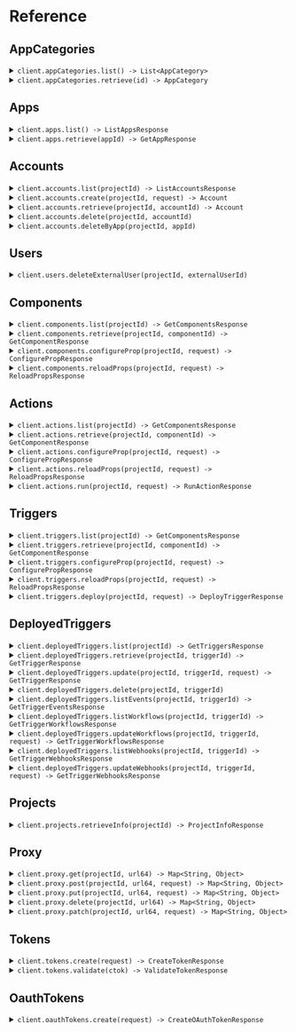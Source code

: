 # Reference
## AppCategories
<details><summary><code>client.appCategories.list() -> List&lt;AppCategory&gt;</code></summary>
<dl>
<dd>

#### 🔌 Usage

<dl>
<dd>

<dl>
<dd>

```java
client.appCategories().list();
```
</dd>
</dl>
</dd>
</dl>


</dd>
</dl>
</details>

<details><summary><code>client.appCategories.retrieve(id) -> AppCategory</code></summary>
<dl>
<dd>

#### 🔌 Usage

<dl>
<dd>

<dl>
<dd>

```java
client.appCategories().retrieve("id");
```
</dd>
</dl>
</dd>
</dl>

#### ⚙️ Parameters

<dl>
<dd>

<dl>
<dd>

**id:** `String` — The ID of the app category to retrieve
    
</dd>
</dl>
</dd>
</dl>


</dd>
</dl>
</details>

## Apps
<details><summary><code>client.apps.list() -> ListAppsResponse</code></summary>
<dl>
<dd>

#### 🔌 Usage

<dl>
<dd>

<dl>
<dd>

```java
client.apps().list(
    AppsListRequest
        .builder()
        .build()
);
```
</dd>
</dl>
</dd>
</dl>

#### ⚙️ Parameters

<dl>
<dd>

<dl>
<dd>

**after:** `Optional<String>` — The cursor to start from for pagination
    
</dd>
</dl>

<dl>
<dd>

**before:** `Optional<String>` — The cursor to end before for pagination
    
</dd>
</dl>

<dl>
<dd>

**limit:** `Optional<Integer>` — The maximum number of results to return
    
</dd>
</dl>

<dl>
<dd>

**q:** `Optional<String>` — A search query to filter the apps
    
</dd>
</dl>

<dl>
<dd>

**sortKey:** `Optional<AppsListRequestSortKey>` — The key to sort the apps by
    
</dd>
</dl>

<dl>
<dd>

**sortDirection:** `Optional<AppsListRequestSortDirection>` — The direction to sort the apps
    
</dd>
</dl>

<dl>
<dd>

**categoryIds:** `Optional<String>` — Only return apps in these categories
    
</dd>
</dl>
</dd>
</dl>


</dd>
</dl>
</details>

<details><summary><code>client.apps.retrieve(appId) -> GetAppResponse</code></summary>
<dl>
<dd>

#### 🔌 Usage

<dl>
<dd>

<dl>
<dd>

```java
client.apps().retrieve("app_id");
```
</dd>
</dl>
</dd>
</dl>

#### ⚙️ Parameters

<dl>
<dd>

<dl>
<dd>

**appId:** `String` — The name slug or ID of the app (e.g., 'slack', 'github')
    
</dd>
</dl>
</dd>
</dl>


</dd>
</dl>
</details>

## Accounts
<details><summary><code>client.accounts.list(projectId) -> ListAccountsResponse</code></summary>
<dl>
<dd>

#### 🔌 Usage

<dl>
<dd>

<dl>
<dd>

```java
client.accounts().list(
    "project_id",
    AccountsListRequest
        .builder()
        .build()
);
```
</dd>
</dl>
</dd>
</dl>

#### ⚙️ Parameters

<dl>
<dd>

<dl>
<dd>

**projectId:** `String` — The project ID, which starts with 'proj_'.
    
</dd>
</dl>

<dl>
<dd>

**appId:** `Optional<String>` — The app slug or ID to filter accounts by.
    
</dd>
</dl>

<dl>
<dd>

**externalUserId:** `Optional<String>` 
    
</dd>
</dl>

<dl>
<dd>

**oauthAppId:** `Optional<String>` — The OAuth app ID to filter by, if applicable
    
</dd>
</dl>

<dl>
<dd>

**after:** `Optional<String>` — The cursor to start from for pagination
    
</dd>
</dl>

<dl>
<dd>

**before:** `Optional<String>` — The cursor to end before for pagination
    
</dd>
</dl>

<dl>
<dd>

**limit:** `Optional<Integer>` — The maximum number of results to return
    
</dd>
</dl>

<dl>
<dd>

**includeCredentials:** `Optional<Boolean>` — Whether to retrieve the account's credentials or not
    
</dd>
</dl>
</dd>
</dl>


</dd>
</dl>
</details>

<details><summary><code>client.accounts.create(projectId, request) -> Account</code></summary>
<dl>
<dd>

#### 🔌 Usage

<dl>
<dd>

<dl>
<dd>

```java
client.accounts().create(
    "project_id",
    CreateAccountRequest
        .builder()
        .appSlug("app_slug")
        .build()
);
```
</dd>
</dl>
</dd>
</dl>

#### ⚙️ Parameters

<dl>
<dd>

<dl>
<dd>

**projectId:** `String` — The project ID, which starts with 'proj_'.
    
</dd>
</dl>

<dl>
<dd>

**appId:** `Optional<String>` — The app slug or ID to filter accounts by.
    
</dd>
</dl>

<dl>
<dd>

**externalUserId:** `Optional<String>` 
    
</dd>
</dl>

<dl>
<dd>

**oauthAppId:** `Optional<String>` — The OAuth app ID to filter by, if applicable
    
</dd>
</dl>

<dl>
<dd>

**appSlug:** `String` — The app slug for the account
    
</dd>
</dl>

<dl>
<dd>

**cfmapJson:** `Optional<String>` — JSON string containing the custom fields mapping
    
</dd>
</dl>

<dl>
<dd>

**name:** `Optional<String>` — Optional name for the account
    
</dd>
</dl>
</dd>
</dl>


</dd>
</dl>
</details>

<details><summary><code>client.accounts.retrieve(projectId, accountId) -> Account</code></summary>
<dl>
<dd>

#### 🔌 Usage

<dl>
<dd>

<dl>
<dd>

```java
client.accounts().retrieve(
    "project_id",
    "account_id",
    AccountsRetrieveRequest
        .builder()
        .build()
);
```
</dd>
</dl>
</dd>
</dl>

#### ⚙️ Parameters

<dl>
<dd>

<dl>
<dd>

**projectId:** `String` — The project ID, which starts with 'proj_'.
    
</dd>
</dl>

<dl>
<dd>

**accountId:** `String` 
    
</dd>
</dl>

<dl>
<dd>

**includeCredentials:** `Optional<Boolean>` — Whether to retrieve the account's credentials or not
    
</dd>
</dl>
</dd>
</dl>


</dd>
</dl>
</details>

<details><summary><code>client.accounts.delete(projectId, accountId)</code></summary>
<dl>
<dd>

#### 🔌 Usage

<dl>
<dd>

<dl>
<dd>

```java
client.accounts().delete("project_id", "account_id");
```
</dd>
</dl>
</dd>
</dl>

#### ⚙️ Parameters

<dl>
<dd>

<dl>
<dd>

**projectId:** `String` — The project ID, which starts with 'proj_'.
    
</dd>
</dl>

<dl>
<dd>

**accountId:** `String` 
    
</dd>
</dl>
</dd>
</dl>


</dd>
</dl>
</details>

<details><summary><code>client.accounts.deleteByApp(projectId, appId)</code></summary>
<dl>
<dd>

#### 🔌 Usage

<dl>
<dd>

<dl>
<dd>

```java
client.accounts().deleteByApp("project_id", "app_id");
```
</dd>
</dl>
</dd>
</dl>

#### ⚙️ Parameters

<dl>
<dd>

<dl>
<dd>

**projectId:** `String` — The project ID, which starts with 'proj_'.
    
</dd>
</dl>

<dl>
<dd>

**appId:** `String` 
    
</dd>
</dl>
</dd>
</dl>


</dd>
</dl>
</details>

## Users
<details><summary><code>client.users.deleteExternalUser(projectId, externalUserId)</code></summary>
<dl>
<dd>

#### 🔌 Usage

<dl>
<dd>

<dl>
<dd>

```java
client.users().deleteExternalUser("project_id", "external_user_id");
```
</dd>
</dl>
</dd>
</dl>

#### ⚙️ Parameters

<dl>
<dd>

<dl>
<dd>

**projectId:** `String` — The project ID, which starts with 'proj_'.
    
</dd>
</dl>

<dl>
<dd>

**externalUserId:** `String` 
    
</dd>
</dl>
</dd>
</dl>


</dd>
</dl>
</details>

## Components
<details><summary><code>client.components.list(projectId) -> GetComponentsResponse</code></summary>
<dl>
<dd>

#### 🔌 Usage

<dl>
<dd>

<dl>
<dd>

```java
client.components().list(
    "project_id",
    ComponentsListRequest
        .builder()
        .build()
);
```
</dd>
</dl>
</dd>
</dl>

#### ⚙️ Parameters

<dl>
<dd>

<dl>
<dd>

**projectId:** `String` — The project ID, which starts with 'proj_'.
    
</dd>
</dl>

<dl>
<dd>

**after:** `Optional<String>` — The cursor to start from for pagination
    
</dd>
</dl>

<dl>
<dd>

**before:** `Optional<String>` — The cursor to end before for pagination
    
</dd>
</dl>

<dl>
<dd>

**limit:** `Optional<Integer>` — The maximum number of results to return
    
</dd>
</dl>

<dl>
<dd>

**q:** `Optional<String>` — A search query to filter the components
    
</dd>
</dl>

<dl>
<dd>

**app:** `Optional<String>` — The ID or name slug of the app to filter the components
    
</dd>
</dl>
</dd>
</dl>


</dd>
</dl>
</details>

<details><summary><code>client.components.retrieve(projectId, componentId) -> GetComponentResponse</code></summary>
<dl>
<dd>

#### 🔌 Usage

<dl>
<dd>

<dl>
<dd>

```java
client.components().retrieve("project_id", "component_id");
```
</dd>
</dl>
</dd>
</dl>

#### ⚙️ Parameters

<dl>
<dd>

<dl>
<dd>

**projectId:** `String` — The project ID, which starts with 'proj_'.
    
</dd>
</dl>

<dl>
<dd>

**componentId:** `String` — The key that uniquely identifies the component (e.g., 'slack-send-message')
    
</dd>
</dl>
</dd>
</dl>


</dd>
</dl>
</details>

<details><summary><code>client.components.configureProp(projectId, request) -> ConfigurePropResponse</code></summary>
<dl>
<dd>

#### 🔌 Usage

<dl>
<dd>

<dl>
<dd>

```java
client.components().configureProp(
    "project_id",
    ComponentsConfigurePropRequest
        .builder()
        .body(
            ConfigurePropOpts
                .builder()
                .id("id")
                .externalUserId("external_user_id")
                .propName("prop_name")
                .build()
        )
        .build()
);
```
</dd>
</dl>
</dd>
</dl>

#### ⚙️ Parameters

<dl>
<dd>

<dl>
<dd>

**projectId:** `String` — The project ID, which starts with 'proj_'.
    
</dd>
</dl>

<dl>
<dd>

**asyncHandle:** `Optional<String>` 
    
</dd>
</dl>

<dl>
<dd>

**request:** `ConfigurePropOpts` 
    
</dd>
</dl>
</dd>
</dl>


</dd>
</dl>
</details>

<details><summary><code>client.components.reloadProps(projectId, request) -> ReloadPropsResponse</code></summary>
<dl>
<dd>

#### 🔌 Usage

<dl>
<dd>

<dl>
<dd>

```java
client.components().reloadProps(
    "project_id",
    ComponentsReloadPropsRequest
        .builder()
        .body(
            ReloadPropsOpts
                .builder()
                .id("id")
                .externalUserId("external_user_id")
                .build()
        )
        .build()
);
```
</dd>
</dl>
</dd>
</dl>

#### ⚙️ Parameters

<dl>
<dd>

<dl>
<dd>

**projectId:** `String` — The project ID, which starts with 'proj_'.
    
</dd>
</dl>

<dl>
<dd>

**asyncHandle:** `Optional<String>` 
    
</dd>
</dl>

<dl>
<dd>

**request:** `ReloadPropsOpts` 
    
</dd>
</dl>
</dd>
</dl>


</dd>
</dl>
</details>

## Actions
<details><summary><code>client.actions.list(projectId) -> GetComponentsResponse</code></summary>
<dl>
<dd>

#### 🔌 Usage

<dl>
<dd>

<dl>
<dd>

```java
client.actions().list(
    "project_id",
    ActionsListRequest
        .builder()
        .build()
);
```
</dd>
</dl>
</dd>
</dl>

#### ⚙️ Parameters

<dl>
<dd>

<dl>
<dd>

**projectId:** `String` — The project ID, which starts with 'proj_'.
    
</dd>
</dl>

<dl>
<dd>

**after:** `Optional<String>` — The cursor to start from for pagination
    
</dd>
</dl>

<dl>
<dd>

**before:** `Optional<String>` — The cursor to end before for pagination
    
</dd>
</dl>

<dl>
<dd>

**limit:** `Optional<Integer>` — The maximum number of results to return
    
</dd>
</dl>

<dl>
<dd>

**q:** `Optional<String>` — A search query to filter the actions
    
</dd>
</dl>

<dl>
<dd>

**app:** `Optional<String>` — The ID or name slug of the app to filter the actions
    
</dd>
</dl>
</dd>
</dl>


</dd>
</dl>
</details>

<details><summary><code>client.actions.retrieve(projectId, componentId) -> GetComponentResponse</code></summary>
<dl>
<dd>

#### 🔌 Usage

<dl>
<dd>

<dl>
<dd>

```java
client.actions().retrieve("project_id", "component_id");
```
</dd>
</dl>
</dd>
</dl>

#### ⚙️ Parameters

<dl>
<dd>

<dl>
<dd>

**projectId:** `String` — The project ID, which starts with 'proj_'.
    
</dd>
</dl>

<dl>
<dd>

**componentId:** `String` — The key that uniquely identifies the component (e.g., 'slack-send-message')
    
</dd>
</dl>
</dd>
</dl>


</dd>
</dl>
</details>

<details><summary><code>client.actions.configureProp(projectId, request) -> ConfigurePropResponse</code></summary>
<dl>
<dd>

#### 🔌 Usage

<dl>
<dd>

<dl>
<dd>

```java
client.actions().configureProp(
    "project_id",
    ActionsConfigurePropRequest
        .builder()
        .body(
            ConfigurePropOpts
                .builder()
                .id("id")
                .externalUserId("external_user_id")
                .propName("prop_name")
                .build()
        )
        .build()
);
```
</dd>
</dl>
</dd>
</dl>

#### ⚙️ Parameters

<dl>
<dd>

<dl>
<dd>

**projectId:** `String` — The project ID, which starts with 'proj_'.
    
</dd>
</dl>

<dl>
<dd>

**asyncHandle:** `Optional<String>` 
    
</dd>
</dl>

<dl>
<dd>

**request:** `ConfigurePropOpts` 
    
</dd>
</dl>
</dd>
</dl>


</dd>
</dl>
</details>

<details><summary><code>client.actions.reloadProps(projectId, request) -> ReloadPropsResponse</code></summary>
<dl>
<dd>

#### 🔌 Usage

<dl>
<dd>

<dl>
<dd>

```java
client.actions().reloadProps(
    "project_id",
    ActionsReloadPropsRequest
        .builder()
        .body(
            ReloadPropsOpts
                .builder()
                .id("id")
                .externalUserId("external_user_id")
                .build()
        )
        .build()
);
```
</dd>
</dl>
</dd>
</dl>

#### ⚙️ Parameters

<dl>
<dd>

<dl>
<dd>

**projectId:** `String` — The project ID, which starts with 'proj_'.
    
</dd>
</dl>

<dl>
<dd>

**asyncHandle:** `Optional<String>` 
    
</dd>
</dl>

<dl>
<dd>

**request:** `ReloadPropsOpts` 
    
</dd>
</dl>
</dd>
</dl>


</dd>
</dl>
</details>

<details><summary><code>client.actions.run(projectId, request) -> RunActionResponse</code></summary>
<dl>
<dd>

#### 🔌 Usage

<dl>
<dd>

<dl>
<dd>

```java
client.actions().run(
    "project_id",
    RunActionOpts
        .builder()
        .id("id")
        .externalUserId("external_user_id")
        .build()
);
```
</dd>
</dl>
</dd>
</dl>

#### ⚙️ Parameters

<dl>
<dd>

<dl>
<dd>

**projectId:** `String` — The project ID, which starts with 'proj_'.
    
</dd>
</dl>

<dl>
<dd>

**asyncHandle:** `Optional<String>` 
    
</dd>
</dl>

<dl>
<dd>

**id:** `String` — The action component ID
    
</dd>
</dl>

<dl>
<dd>

**externalUserId:** `String` — The external user ID
    
</dd>
</dl>

<dl>
<dd>

**configuredProps:** `Optional<Map<String, Object>>` — The configured properties for the action
    
</dd>
</dl>

<dl>
<dd>

**dynamicPropsId:** `Optional<String>` — The ID for dynamic props
    
</dd>
</dl>
</dd>
</dl>


</dd>
</dl>
</details>

## Triggers
<details><summary><code>client.triggers.list(projectId) -> GetComponentsResponse</code></summary>
<dl>
<dd>

#### 🔌 Usage

<dl>
<dd>

<dl>
<dd>

```java
client.triggers().list(
    "project_id",
    TriggersListRequest
        .builder()
        .build()
);
```
</dd>
</dl>
</dd>
</dl>

#### ⚙️ Parameters

<dl>
<dd>

<dl>
<dd>

**projectId:** `String` — The project ID, which starts with 'proj_'.
    
</dd>
</dl>

<dl>
<dd>

**after:** `Optional<String>` — The cursor to start from for pagination
    
</dd>
</dl>

<dl>
<dd>

**before:** `Optional<String>` — The cursor to end before for pagination
    
</dd>
</dl>

<dl>
<dd>

**limit:** `Optional<Integer>` — The maximum number of results to return
    
</dd>
</dl>

<dl>
<dd>

**q:** `Optional<String>` — A search query to filter the triggers
    
</dd>
</dl>

<dl>
<dd>

**app:** `Optional<String>` — The ID or name slug of the app to filter the triggers
    
</dd>
</dl>
</dd>
</dl>


</dd>
</dl>
</details>

<details><summary><code>client.triggers.retrieve(projectId, componentId) -> GetComponentResponse</code></summary>
<dl>
<dd>

#### 🔌 Usage

<dl>
<dd>

<dl>
<dd>

```java
client.triggers().retrieve("project_id", "component_id");
```
</dd>
</dl>
</dd>
</dl>

#### ⚙️ Parameters

<dl>
<dd>

<dl>
<dd>

**projectId:** `String` — The project ID, which starts with 'proj_'.
    
</dd>
</dl>

<dl>
<dd>

**componentId:** `String` — The key that uniquely identifies the component (e.g., 'slack-send-message')
    
</dd>
</dl>
</dd>
</dl>


</dd>
</dl>
</details>

<details><summary><code>client.triggers.configureProp(projectId, request) -> ConfigurePropResponse</code></summary>
<dl>
<dd>

#### 🔌 Usage

<dl>
<dd>

<dl>
<dd>

```java
client.triggers().configureProp(
    "project_id",
    TriggersConfigurePropRequest
        .builder()
        .body(
            ConfigurePropOpts
                .builder()
                .id("id")
                .externalUserId("external_user_id")
                .propName("prop_name")
                .build()
        )
        .build()
);
```
</dd>
</dl>
</dd>
</dl>

#### ⚙️ Parameters

<dl>
<dd>

<dl>
<dd>

**projectId:** `String` — The project ID, which starts with 'proj_'.
    
</dd>
</dl>

<dl>
<dd>

**asyncHandle:** `Optional<String>` 
    
</dd>
</dl>

<dl>
<dd>

**request:** `ConfigurePropOpts` 
    
</dd>
</dl>
</dd>
</dl>


</dd>
</dl>
</details>

<details><summary><code>client.triggers.reloadProps(projectId, request) -> ReloadPropsResponse</code></summary>
<dl>
<dd>

#### 🔌 Usage

<dl>
<dd>

<dl>
<dd>

```java
client.triggers().reloadProps(
    "project_id",
    TriggersReloadPropsRequest
        .builder()
        .body(
            ReloadPropsOpts
                .builder()
                .id("id")
                .externalUserId("external_user_id")
                .build()
        )
        .build()
);
```
</dd>
</dl>
</dd>
</dl>

#### ⚙️ Parameters

<dl>
<dd>

<dl>
<dd>

**projectId:** `String` — The project ID, which starts with 'proj_'.
    
</dd>
</dl>

<dl>
<dd>

**asyncHandle:** `Optional<String>` 
    
</dd>
</dl>

<dl>
<dd>

**request:** `ReloadPropsOpts` 
    
</dd>
</dl>
</dd>
</dl>


</dd>
</dl>
</details>

<details><summary><code>client.triggers.deploy(projectId, request) -> DeployTriggerResponse</code></summary>
<dl>
<dd>

#### 🔌 Usage

<dl>
<dd>

<dl>
<dd>

```java
client.triggers().deploy(
    "project_id",
    DeployTriggerOpts
        .builder()
        .id("id")
        .externalUserId("external_user_id")
        .build()
);
```
</dd>
</dl>
</dd>
</dl>

#### ⚙️ Parameters

<dl>
<dd>

<dl>
<dd>

**projectId:** `String` — The project ID, which starts with 'proj_'.
    
</dd>
</dl>

<dl>
<dd>

**id:** `String` — The trigger component ID
    
</dd>
</dl>

<dl>
<dd>

**externalUserId:** `String` — The external user ID
    
</dd>
</dl>

<dl>
<dd>

**configuredProps:** `Optional<Map<String, Object>>` — The configured properties for the trigger
    
</dd>
</dl>

<dl>
<dd>

**dynamicPropsId:** `Optional<String>` — The ID for dynamic props
    
</dd>
</dl>

<dl>
<dd>

**webhookUrl:** `Optional<String>` — Optional webhook URL to receive trigger events
    
</dd>
</dl>
</dd>
</dl>


</dd>
</dl>
</details>

## DeployedTriggers
<details><summary><code>client.deployedTriggers.list(projectId) -> GetTriggersResponse</code></summary>
<dl>
<dd>

#### 🔌 Usage

<dl>
<dd>

<dl>
<dd>

```java
client.deployedTriggers().list(
    "project_id",
    DeployedTriggersListRequest
        .builder()
        .externalUserId("external_user_id")
        .build()
);
```
</dd>
</dl>
</dd>
</dl>

#### ⚙️ Parameters

<dl>
<dd>

<dl>
<dd>

**projectId:** `String` — The project ID, which starts with 'proj_'.
    
</dd>
</dl>

<dl>
<dd>

**after:** `Optional<String>` — The cursor to start from for pagination
    
</dd>
</dl>

<dl>
<dd>

**before:** `Optional<String>` — The cursor to end before for pagination
    
</dd>
</dl>

<dl>
<dd>

**limit:** `Optional<Integer>` — The maximum number of results to return
    
</dd>
</dl>

<dl>
<dd>

**externalUserId:** `String` — Your end user ID, for whom you deployed the trigger
    
</dd>
</dl>
</dd>
</dl>


</dd>
</dl>
</details>

<details><summary><code>client.deployedTriggers.retrieve(projectId, triggerId) -> GetTriggerResponse</code></summary>
<dl>
<dd>

#### 🔌 Usage

<dl>
<dd>

<dl>
<dd>

```java
client.deployedTriggers().retrieve(
    "project_id",
    "trigger_id",
    DeployedTriggersRetrieveRequest
        .builder()
        .externalUserId("external_user_id")
        .build()
);
```
</dd>
</dl>
</dd>
</dl>

#### ⚙️ Parameters

<dl>
<dd>

<dl>
<dd>

**projectId:** `String` — The project ID, which starts with 'proj_'.
    
</dd>
</dl>

<dl>
<dd>

**triggerId:** `String` 
    
</dd>
</dl>

<dl>
<dd>

**externalUserId:** `String` — Your end user ID, for whom you deployed the trigger
    
</dd>
</dl>
</dd>
</dl>


</dd>
</dl>
</details>

<details><summary><code>client.deployedTriggers.update(projectId, triggerId, request) -> GetTriggerResponse</code></summary>
<dl>
<dd>

#### 🔌 Usage

<dl>
<dd>

<dl>
<dd>

```java
client.deployedTriggers().update(
    "project_id",
    "trigger_id",
    UpdateTriggerOpts
        .builder()
        .externalUserId("external_user_id")
        .build()
);
```
</dd>
</dl>
</dd>
</dl>

#### ⚙️ Parameters

<dl>
<dd>

<dl>
<dd>

**projectId:** `String` — The project ID, which starts with 'proj_'.
    
</dd>
</dl>

<dl>
<dd>

**triggerId:** `String` 
    
</dd>
</dl>

<dl>
<dd>

**externalUserId:** `String` — The external user ID who owns the trigger
    
</dd>
</dl>

<dl>
<dd>

**active:** `Optional<Boolean>` — Whether the trigger should be active
    
</dd>
</dl>

<dl>
<dd>

**configuredProps:** `Optional<Map<String, Object>>` — The configured properties for the trigger
    
</dd>
</dl>

<dl>
<dd>

**name:** `Optional<String>` — The name of the trigger
    
</dd>
</dl>
</dd>
</dl>


</dd>
</dl>
</details>

<details><summary><code>client.deployedTriggers.delete(projectId, triggerId)</code></summary>
<dl>
<dd>

#### 🔌 Usage

<dl>
<dd>

<dl>
<dd>

```java
client.deployedTriggers().delete(
    "project_id",
    "trigger_id",
    DeployedTriggersDeleteRequest
        .builder()
        .externalUserId("external_user_id")
        .build()
);
```
</dd>
</dl>
</dd>
</dl>

#### ⚙️ Parameters

<dl>
<dd>

<dl>
<dd>

**projectId:** `String` — The project ID, which starts with 'proj_'.
    
</dd>
</dl>

<dl>
<dd>

**triggerId:** `String` 
    
</dd>
</dl>

<dl>
<dd>

**externalUserId:** `String` — The external user ID who owns the trigger
    
</dd>
</dl>

<dl>
<dd>

**ignoreHookErrors:** `Optional<Boolean>` — Whether to ignore errors during deactivation hook
    
</dd>
</dl>
</dd>
</dl>


</dd>
</dl>
</details>

<details><summary><code>client.deployedTriggers.listEvents(projectId, triggerId) -> GetTriggerEventsResponse</code></summary>
<dl>
<dd>

#### 🔌 Usage

<dl>
<dd>

<dl>
<dd>

```java
client.deployedTriggers().listEvents(
    "project_id",
    "trigger_id",
    DeployedTriggersListEventsRequest
        .builder()
        .externalUserId("external_user_id")
        .build()
);
```
</dd>
</dl>
</dd>
</dl>

#### ⚙️ Parameters

<dl>
<dd>

<dl>
<dd>

**projectId:** `String` — The project ID, which starts with 'proj_'.
    
</dd>
</dl>

<dl>
<dd>

**triggerId:** `String` 
    
</dd>
</dl>

<dl>
<dd>

**externalUserId:** `String` — Your end user ID, for whom you deployed the trigger
    
</dd>
</dl>

<dl>
<dd>

**n:** `Optional<Integer>` — The number of events to retrieve (defaults to 20 if not provided)
    
</dd>
</dl>
</dd>
</dl>


</dd>
</dl>
</details>

<details><summary><code>client.deployedTriggers.listWorkflows(projectId, triggerId) -> GetTriggerWorkflowsResponse</code></summary>
<dl>
<dd>

#### 🔌 Usage

<dl>
<dd>

<dl>
<dd>

```java
client.deployedTriggers().listWorkflows(
    "project_id",
    "trigger_id",
    DeployedTriggersListWorkflowsRequest
        .builder()
        .externalUserId("external_user_id")
        .build()
);
```
</dd>
</dl>
</dd>
</dl>

#### ⚙️ Parameters

<dl>
<dd>

<dl>
<dd>

**projectId:** `String` — The project ID, which starts with 'proj_'.
    
</dd>
</dl>

<dl>
<dd>

**triggerId:** `String` 
    
</dd>
</dl>

<dl>
<dd>

**externalUserId:** `String` — The external user ID who owns the trigger
    
</dd>
</dl>
</dd>
</dl>


</dd>
</dl>
</details>

<details><summary><code>client.deployedTriggers.updateWorkflows(projectId, triggerId, request) -> GetTriggerWorkflowsResponse</code></summary>
<dl>
<dd>

#### 🔌 Usage

<dl>
<dd>

<dl>
<dd>

```java
client.deployedTriggers().updateWorkflows(
    "project_id",
    "trigger_id",
    UpdateTriggerWorkflowsOpts
        .builder()
        .externalUserId("external_user_id")
        .workflowIds(
            new ArrayList<String>(
                Arrays.asList("workflow_ids")
            )
        )
        .build()
);
```
</dd>
</dl>
</dd>
</dl>

#### ⚙️ Parameters

<dl>
<dd>

<dl>
<dd>

**projectId:** `String` — The project ID, which starts with 'proj_'.
    
</dd>
</dl>

<dl>
<dd>

**triggerId:** `String` 
    
</dd>
</dl>

<dl>
<dd>

**externalUserId:** `String` — The external user ID who owns the trigger
    
</dd>
</dl>

<dl>
<dd>

**workflowIds:** `List<String>` — Array of workflow IDs to set
    
</dd>
</dl>
</dd>
</dl>


</dd>
</dl>
</details>

<details><summary><code>client.deployedTriggers.listWebhooks(projectId, triggerId) -> GetTriggerWebhooksResponse</code></summary>
<dl>
<dd>

#### 🔌 Usage

<dl>
<dd>

<dl>
<dd>

```java
client.deployedTriggers().listWebhooks(
    "project_id",
    "trigger_id",
    DeployedTriggersListWebhooksRequest
        .builder()
        .externalUserId("external_user_id")
        .build()
);
```
</dd>
</dl>
</dd>
</dl>

#### ⚙️ Parameters

<dl>
<dd>

<dl>
<dd>

**projectId:** `String` — The project ID, which starts with 'proj_'.
    
</dd>
</dl>

<dl>
<dd>

**triggerId:** `String` 
    
</dd>
</dl>

<dl>
<dd>

**externalUserId:** `String` — The external user ID who owns the trigger
    
</dd>
</dl>
</dd>
</dl>


</dd>
</dl>
</details>

<details><summary><code>client.deployedTriggers.updateWebhooks(projectId, triggerId, request) -> GetTriggerWebhooksResponse</code></summary>
<dl>
<dd>

#### 🔌 Usage

<dl>
<dd>

<dl>
<dd>

```java
client.deployedTriggers().updateWebhooks(
    "project_id",
    "trigger_id",
    UpdateTriggerWebhooksOpts
        .builder()
        .externalUserId("external_user_id")
        .webhookUrls(
            new ArrayList<String>(
                Arrays.asList("webhook_urls")
            )
        )
        .build()
);
```
</dd>
</dl>
</dd>
</dl>

#### ⚙️ Parameters

<dl>
<dd>

<dl>
<dd>

**projectId:** `String` — The project ID, which starts with 'proj_'.
    
</dd>
</dl>

<dl>
<dd>

**triggerId:** `String` 
    
</dd>
</dl>

<dl>
<dd>

**externalUserId:** `String` — The external user ID who owns the trigger
    
</dd>
</dl>

<dl>
<dd>

**webhookUrls:** `List<String>` — Array of webhook URLs to set
    
</dd>
</dl>
</dd>
</dl>


</dd>
</dl>
</details>

## Projects
<details><summary><code>client.projects.retrieveInfo(projectId) -> ProjectInfoResponse</code></summary>
<dl>
<dd>

#### 🔌 Usage

<dl>
<dd>

<dl>
<dd>

```java
client.projects().retrieveInfo("project_id");
```
</dd>
</dl>
</dd>
</dl>

#### ⚙️ Parameters

<dl>
<dd>

<dl>
<dd>

**projectId:** `String` — The project ID, which starts with 'proj_'.
    
</dd>
</dl>
</dd>
</dl>


</dd>
</dl>
</details>

## Proxy
<details><summary><code>client.proxy.get(projectId, url64) -> Map&lt;String, Object&gt;</code></summary>
<dl>
<dd>

#### 🔌 Usage

<dl>
<dd>

<dl>
<dd>

```java
client.proxy().get(
    "project_id",
    "url_64",
    ProxyGetRequest
        .builder()
        .externalUserId("external_user_id")
        .accountId("account_id")
        .build()
);
```
</dd>
</dl>
</dd>
</dl>

#### ⚙️ Parameters

<dl>
<dd>

<dl>
<dd>

**projectId:** `String` — The project ID, which starts with 'proj_'.
    
</dd>
</dl>

<dl>
<dd>

**url64:** `String` — Base64-encoded target URL
    
</dd>
</dl>

<dl>
<dd>

**externalUserId:** `String` — The external user ID for the proxy request
    
</dd>
</dl>

<dl>
<dd>

**accountId:** `String` — The account ID to use for authentication
    
</dd>
</dl>
</dd>
</dl>


</dd>
</dl>
</details>

<details><summary><code>client.proxy.post(projectId, url64, request) -> Map&lt;String, Object&gt;</code></summary>
<dl>
<dd>

#### 🔌 Usage

<dl>
<dd>

<dl>
<dd>

```java
client.proxy().post(
    "project_id",
    "url_64",
    ProxyPostRequest
        .builder()
        .externalUserId("external_user_id")
        .accountId("account_id")
        .body(
            new HashMap<String, Object>() {{
                put("key", "value");
            }}
        )
        .build()
);
```
</dd>
</dl>
</dd>
</dl>

#### ⚙️ Parameters

<dl>
<dd>

<dl>
<dd>

**projectId:** `String` — The project ID, which starts with 'proj_'.
    
</dd>
</dl>

<dl>
<dd>

**url64:** `String` — Base64-encoded target URL
    
</dd>
</dl>

<dl>
<dd>

**externalUserId:** `String` — The external user ID for the proxy request
    
</dd>
</dl>

<dl>
<dd>

**accountId:** `String` — The account ID to use for authentication
    
</dd>
</dl>

<dl>
<dd>

**request:** `Map<String, Object>` — Request body to forward to the target API
    
</dd>
</dl>
</dd>
</dl>


</dd>
</dl>
</details>

<details><summary><code>client.proxy.put(projectId, url64, request) -> Map&lt;String, Object&gt;</code></summary>
<dl>
<dd>

#### 🔌 Usage

<dl>
<dd>

<dl>
<dd>

```java
client.proxy().put(
    "project_id",
    "url_64",
    ProxyPutRequest
        .builder()
        .externalUserId("external_user_id")
        .accountId("account_id")
        .body(
            new HashMap<String, Object>() {{
                put("key", "value");
            }}
        )
        .build()
);
```
</dd>
</dl>
</dd>
</dl>

#### ⚙️ Parameters

<dl>
<dd>

<dl>
<dd>

**projectId:** `String` — The project ID, which starts with 'proj_'.
    
</dd>
</dl>

<dl>
<dd>

**url64:** `String` — Base64-encoded target URL
    
</dd>
</dl>

<dl>
<dd>

**externalUserId:** `String` — The external user ID for the proxy request
    
</dd>
</dl>

<dl>
<dd>

**accountId:** `String` — The account ID to use for authentication
    
</dd>
</dl>

<dl>
<dd>

**request:** `Map<String, Object>` — Request body to forward to the target API
    
</dd>
</dl>
</dd>
</dl>


</dd>
</dl>
</details>

<details><summary><code>client.proxy.delete(projectId, url64) -> Map&lt;String, Object&gt;</code></summary>
<dl>
<dd>

#### 🔌 Usage

<dl>
<dd>

<dl>
<dd>

```java
client.proxy().delete(
    "project_id",
    "url_64",
    ProxyDeleteRequest
        .builder()
        .externalUserId("external_user_id")
        .accountId("account_id")
        .build()
);
```
</dd>
</dl>
</dd>
</dl>

#### ⚙️ Parameters

<dl>
<dd>

<dl>
<dd>

**projectId:** `String` — The project ID, which starts with 'proj_'.
    
</dd>
</dl>

<dl>
<dd>

**url64:** `String` — Base64-encoded target URL
    
</dd>
</dl>

<dl>
<dd>

**externalUserId:** `String` — The external user ID for the proxy request
    
</dd>
</dl>

<dl>
<dd>

**accountId:** `String` — The account ID to use for authentication
    
</dd>
</dl>
</dd>
</dl>


</dd>
</dl>
</details>

<details><summary><code>client.proxy.patch(projectId, url64, request) -> Map&lt;String, Object&gt;</code></summary>
<dl>
<dd>

#### 🔌 Usage

<dl>
<dd>

<dl>
<dd>

```java
client.proxy().patch(
    "project_id",
    "url_64",
    ProxyPatchRequest
        .builder()
        .externalUserId("external_user_id")
        .accountId("account_id")
        .body(
            new HashMap<String, Object>() {{
                put("key", "value");
            }}
        )
        .build()
);
```
</dd>
</dl>
</dd>
</dl>

#### ⚙️ Parameters

<dl>
<dd>

<dl>
<dd>

**projectId:** `String` — The project ID, which starts with 'proj_'.
    
</dd>
</dl>

<dl>
<dd>

**url64:** `String` — Base64-encoded target URL
    
</dd>
</dl>

<dl>
<dd>

**externalUserId:** `String` — The external user ID for the proxy request
    
</dd>
</dl>

<dl>
<dd>

**accountId:** `String` — The account ID to use for authentication
    
</dd>
</dl>

<dl>
<dd>

**request:** `Map<String, Object>` — Request body to forward to the target API
    
</dd>
</dl>
</dd>
</dl>


</dd>
</dl>
</details>

## Tokens
<details><summary><code>client.tokens.create(request) -> CreateTokenResponse</code></summary>
<dl>
<dd>

#### 🔌 Usage

<dl>
<dd>

<dl>
<dd>

```java
client.tokens().create(
    CreateTokenRequest
        .builder()
        .externalUserId("external_user_id")
        .projectId("project_id")
        .build()
);
```
</dd>
</dl>
</dd>
</dl>

#### ⚙️ Parameters

<dl>
<dd>

<dl>
<dd>

**allowedOrigins:** `Optional<List<String>>` — List of allowed origins for CORS
    
</dd>
</dl>

<dl>
<dd>

**errorRedirectUri:** `Optional<String>` — URI to redirect to on error
    
</dd>
</dl>

<dl>
<dd>

**externalUserId:** `String` — Your end user ID, for whom you're creating the token
    
</dd>
</dl>

<dl>
<dd>

**projectId:** `String` — The ID of the project
    
</dd>
</dl>

<dl>
<dd>

**successRedirectUri:** `Optional<String>` — URI to redirect to on success
    
</dd>
</dl>

<dl>
<dd>

**webhookUri:** `Optional<String>` — Webhook URI for notifications
    
</dd>
</dl>
</dd>
</dl>


</dd>
</dl>
</details>

<details><summary><code>client.tokens.validate(ctok) -> ValidateTokenResponse</code></summary>
<dl>
<dd>

#### 🔌 Usage

<dl>
<dd>

<dl>
<dd>

```java
client.tokens().validate(
    "ctok",
    TokensValidateRequest
        .builder()
        .build()
);
```
</dd>
</dl>
</dd>
</dl>

#### ⚙️ Parameters

<dl>
<dd>

<dl>
<dd>

**ctok:** `String` 
    
</dd>
</dl>

<dl>
<dd>

**params:** `Optional<ValidateTokenParams>` 
    
</dd>
</dl>
</dd>
</dl>


</dd>
</dl>
</details>

## OauthTokens
<details><summary><code>client.oauthTokens.create(request) -> CreateOAuthTokenResponse</code></summary>
<dl>
<dd>

#### 🔌 Usage

<dl>
<dd>

<dl>
<dd>

```java
client.oauthTokens().create(
    CreateOAuthTokenOpts
        .builder()
        .grantType("client_credentials")
        .clientId("client_id")
        .clientSecret("client_secret")
        .build()
);
```
</dd>
</dl>
</dd>
</dl>

#### ⚙️ Parameters

<dl>
<dd>

<dl>
<dd>

**grantType:** `String` 
    
</dd>
</dl>

<dl>
<dd>

**clientId:** `String` 
    
</dd>
</dl>

<dl>
<dd>

**clientSecret:** `String` 
    
</dd>
</dl>
</dd>
</dl>


</dd>
</dl>
</details>
